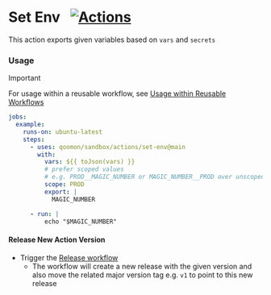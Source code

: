 # Set Env &nbsp; [![Actions](https://img.shields.io/badge/qoomon-GitHub%20Actions-blue)](https://github.com/qoomon/actions)

This action exports given variables based on `vars` and `secrets`

### Usage
> [!Important]
> For usage within a reusable workflow, see [Usage within Reusable Workflows](#usage-within-reusable-workflows)
```yaml
jobs:
  example:
    runs-on: ubuntu-latest
    steps:
      - uses: qoomon/sandbox/actions/set-env@main
        with:
          vars: ${{ toJson(vars) }}
          # prefer scoped values
          # e.g. PROD__MAGIC_NUMBER or MAGIC_NUMBER__PROD over unscoped MAGIC_NUMBER
          scope: PROD
          export: |
            MAGIC_NUMBER

      - run: |
          echo "$MAGIC_NUMBER"
```


#### Release New Action Version
- Trigger the [Release workflow](../../actions/workflows/release.yaml)
  - The workflow will create a new release with the given version and also move the related major version tag e.g. `v1` to point to this new release

